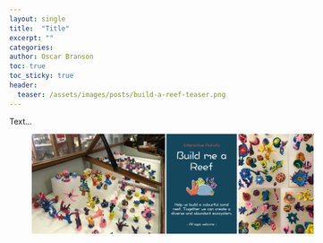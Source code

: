 ```yaml
---
layout: single
title:  "Title"
excerpt: ""
categories: 
author: Oscar Branson
toc: true
toc_sticky: true
header:
  teaser: /assets/images/posts/build-a-reef-teaser.png
---
```


Text...

<figure style="width: 100%" class="align-center">
  <img src="/assets/images/posts/build-a-reef-main-1.png" alt="plasticine corals">
</figure>

